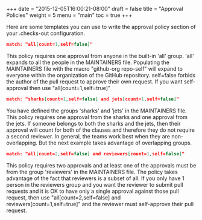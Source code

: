 +++
date = "2015-12-05T16:00:21-08:00"
draft = false
title = "Approval Policies"
weight = 5
menu = "main"
toc = true
+++

Here are some templates you can use to write the approval policy section
of your .checks-out configuration.

```json
match: "all[count=1,self=false]"
```

This policy requires one approval from anyone in the built-in 'all'
group. 'all' expands to all the people in the MAINTAINERS file.
Populating the MAINTAINERS file with the macro "github-org repo-self"
will expand to everyone within the organization of the GitHub repository.
self=false forbids the author of the pull request to approve their own
request. If you want self-approval then use "all[count=1,self=true]"

```json
match: "sharks[count=1,self=false] and jets[count=1,self=false]"
```

You have defined the groups 'sharks' and 'jets' in the MAINTAINERS file.
This policy requires one approval from the sharks and one approval
from the jets. If someone belongs to both the sharks and the jets, then
their approval will count for both of the clauses and therefore they
do not require a second reviewer. In general, the teams work best when
they are non-overlapping. But the next example takes advantage of
overlapping groups.

```json
match: "all[count=2,self=false] and reviewers[count=1,self=false]"
```

This policy requires two approvals and at least one of the approvals
must be from the group 'reviewers' in the MAINTAINERS file. The policy
takes advantage of the fact that reviewers is a subset of all. If
you only have 1 person in the reviewers group and you want the reviewer
to submit pull requests and it is OK to have only a single approval
against those pull request, then use 
"all[count=2,self=false] and reviewers[count=1,self=true]" and the
reviewer must self-approve their pull request.

